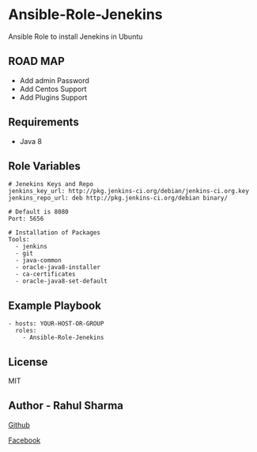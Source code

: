 Ansible-Role-Jenekins
=========

Ansible Role to install Jenekins in Ubuntu

ROAD MAP
--------
- Add admin Password
- Add Centos Support
- Add Plugins Support


Requirements
------------

- Java 8

Role Variables
--------------

```
# Jenekins Keys and Repo
jenkins_key_url: http://pkg.jenkins-ci.org/debian/jenkins-ci.org.key
jenkins_repo_url: deb http://pkg.jenkins-ci.org/debian binary/
```

```
# Default is 8080
Port: 5656
```

```
# Installation of Packages
Tools:
  - jenkins
  - git
  - java-common
  - oracle-java8-installer
  - ca-certificates
  - oracle-java8-set-default
```

Example Playbook
----------------

    - hosts: YOUR-HOST-OR-GROUP
      roles:
    	- Ansible-Role-Jenekins


License
-------

MIT

Author - Rahul Sharma
------------------

[Github](https://github.com/Rahulsharma0810)

[Facebook](https://www.facebook.com/rahulsharma0810)